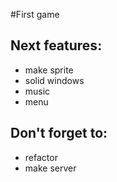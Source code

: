 #First game

## Next features:
- make sprite
- solid windows
- music
- menu




## Don't forget to:
- refactor
- make server
